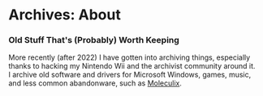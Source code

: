 # Archives: About

### Old Stuff That's (Probably) Worth Keeping
More recently (after 2022) I have gotten into archiving things, especially thanks to hacking my Nintendo Wii and the archivist community around it.<br>
I archive old software and drivers for Microsoft Windows, games, music, and less common abandonware, such as [Moleculix](https://archive.org/details/moleculix-junior-1.0.1-win-32).<br>
